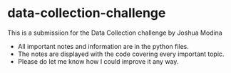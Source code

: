 # data-collection-challenge
This is a submissiion for the Data Collection challenge by Joshua Modina
- All important notes and information are in the python files.
- The notes are displayed with the code covering every important topic. 
- Please do let me know how I could improve it any way.
 
